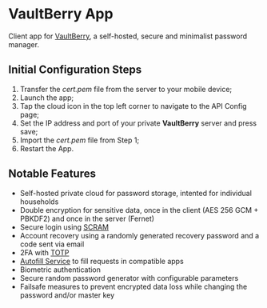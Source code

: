 # VaultBerry App

Client app for [VaultBerry](https://github.com/Alexian123/VaultBerry), a self-hosted, secure and minimalist password manager.


## Initial Configuration Steps
1. Transfer the *cert.pem* file from the server to your mobile device;
2. Launch the app;
3. Tap the cloud icon in the top left corner to navigate to the API Config page;
4. Set the IP address and port of your private **VaultBerry** server and press save;
5. Import the *cert.pem* file from Step 1;
6. Restart the App. 


## Notable Features
- Self-hosted private cloud for password storage, intented for individual households
- Double encryption for sensitive data, once in the client (AES 256 GCM + PBKDF2) and once in the server (Fernet)
- Secure login using [SCRAM](https://en.wikipedia.org/wiki/Salted_Challenge_Response_Authentication_Mechanism)
- Account recovery using a randomly generated recovery password and a code sent via email
- 2FA with [TOTP](https://en.wikipedia.org/wiki/Time-based_one-time_password)
- [Autofill Service](https://developer.android.com/reference/android/service/autofill/AutofillService) to fill requests in compatible apps
- Biometric authentication
- Secure random password generator with configurable parameters
- Failsafe measures to prevent encrypted data loss while changing the password and/or master key
